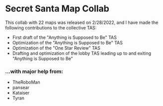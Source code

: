# Secret Santa Map Collab
This collab with 22 maps was released on 2/28/2022, and I have made the following contributions to the collective TAS:

- First draft of the "Anything is Supposed to Be" TAS
- Optimization of the "Anything is Supposed to Be" TAS
- Optimization of the "One Star Review" TAS
- Drafting and optimization of the lobby TAS leading up to and exiting "Anything is Supposed to Be"

### ...with major help from:

- TheRoboMan
- pansear
- Kataiser
- Tyran
